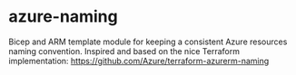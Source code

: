 # azure-naming
Bicep and ARM template module for keeping a consistent Azure resources naming convention. Inspired and based on the nice Terraform implementation: https://github.com/Azure/terraform-azurerm-naming


